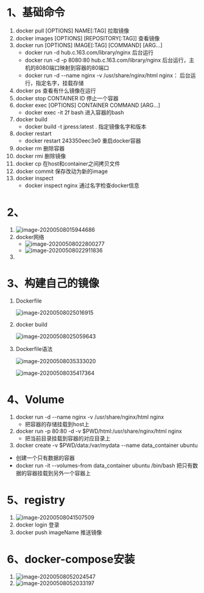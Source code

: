 # 1、基础命令

1. docker pull [OPTIONS]  NAME[:TAG] 拉取镜像
2. docker images [OPTIONS] [REPOSITORY[:TAG]] 查看镜像
3. docker run [OPTIONS] IMAGE[:TAG] [COMMAND] [ARG...]
   - docker run -d hub.c.163.com/library/nginx 后台运行
   - docker run -d -p 8080:80 hub.c.163.com/library/nginx 后台运行，主机的8080端口映射到容器的80端口
   - docker run -d --name nginx -v /usr/share/nginx/html nginx： 后台运行，指定名字，挂载存储
4. docker ps 查看有什么镜像在运行
5. docker stop CONTAINER ID 停止一个容器
6. docker exec [OPTIONS] CONTAINER COMMAND [ARG...]
   - docker exec -it 2f bash 进入容器的bash
7. docker build
   - docker build -t jpress:latest . 指定镜像名字和版本
8. docker restart 
   - docker restart 243350eec3e0 重启docker容器
9. docker rm 删除容器
10. docker rmi 删除镜像
11. docker cp 在host和container之间拷贝文件
12. docker commit 保存改动为新的image
13. docker inspect
    - docker inspect nginx 通过名字检查docker信息

# 2、

1. ![image-20200508015944686](C:\Users\lenovo\AppData\Roaming\Typora\typora-user-images\image-20200508015944686.png)
2. docker网络
   - ![image-20200508022800277](C:\Users\lenovo\AppData\Roaming\Typora\typora-user-images\image-20200508022800277.png)
   - ![image-20200508022911836](C:\Users\lenovo\AppData\Roaming\Typora\typora-user-images\image-20200508022911836.png)
3. 

# 3、构建自己的镜像

1. Dockerfile

   ![image-20200508025016915](C:\Users\lenovo\AppData\Roaming\Typora\typora-user-images\image-20200508025016915.png)

2. docker build

   ![image-20200508025059643](C:\Users\lenovo\AppData\Roaming\Typora\typora-user-images\image-20200508025059643.png)

3. Dockerfile语法

   ![image-20200508035333020](C:\Users\lenovo\AppData\Roaming\Typora\typora-user-images\image-20200508035333020.png)

   ![image-20200508035417364](C:\Users\lenovo\AppData\Roaming\Typora\typora-user-images\image-20200508035417364.png)

# 4、Volume

1. docker run -d --name nginx -v /usr/share/nginx/html nginx
   - 把容器的存储挂载到host上
2. docker run -p 80:80 -d -v $PWD/html:/usr/share/nginx/html nginx
   - 把当前目录挂载到容器的对应目录上
3.  docker create -v $PWD/data:/var/mydata --name data_container ubuntu 
   - 创建一个只有数据的容器
   - docker run -it --volumes-from data_container ubuntu /bin/bash 把只有数据的容器挂载到另外一个容器上

# 5、registry 

1. ![image-20200508041507509](C:\Users\lenovo\AppData\Roaming\Typora\typora-user-images\image-20200508041507509.png)
2. docker login 登录
3. docker push imageName 推送镜像

# 6、docker-compose安装

1. ![image-20200508052024547](C:\Users\lenovo\AppData\Roaming\Typora\typora-user-images\image-20200508052024547.png)
2. ![image-20200508052033197](C:\Users\lenovo\AppData\Roaming\Typora\typora-user-images\image-20200508052033197.png)

